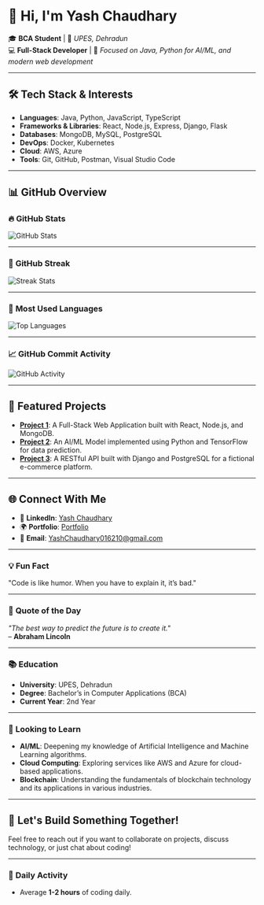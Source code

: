 # 👋 Hi, I'm Yash Chaudhary  

🎓 **BCA Student** | 🏫 *UPES, Dehradun*  
💻 **Full-Stack Developer** | 🚀 *Focused on Java, Python for AI/ML, and modern web development*  

---

## 🛠 **Tech Stack & Interests**
- **Languages**: Java, Python, JavaScript, TypeScript  
- **Frameworks & Libraries**: React, Node.js, Express, Django, Flask  
- **Databases**: MongoDB, MySQL, PostgreSQL  
- **DevOps**: Docker, Kubernetes  
- **Cloud**: AWS, Azure  
- **Tools**: Git, GitHub, Postman, Visual Studio Code  

---

## 📊 **GitHub Overview**

### 🔥 **GitHub Stats**

![GitHub Stats](https://github-readme-stats.vercel.app/api?username=Yash016210&show_icons=true&theme=radical&count_private=true)

---

### 📅 **GitHub Streak**

![Streak Stats](https://github-readme-streak-stats.herokuapp.com?user=Yash016210&theme=radical)

---

### 🌟 **Most Used Languages**

![Top Languages](https://github-readme-stats.vercel.app/api/top-langs/?username=Yash016210&layout=compact&theme=radical)

---

### 📈 **GitHub Commit Activity**

![GitHub Activity](https://github-profile-summary-cards.vercel.app/api/cards/most-commit-language?username=Yash016210&theme=radical)

---

## 📂 **Featured Projects**

- [**Project 1**](https://github.com/Yash016210/project1): A Full-Stack Web Application built with React, Node.js, and MongoDB.
- [**Project 2**](https://github.com/Yash016210/project2): An AI/ML Model implemented using Python and TensorFlow for data prediction.
- [**Project 3**](https://github.com/Yash016210/project3): A RESTful API built with Django and PostgreSQL for a fictional e-commerce platform.

---

## 🌐 **Connect With Me**
- 💼 **LinkedIn**: [Yash Chaudhary](https://linkedin.com/in/yashchaudhary67)  
- 🌍 **Portfolio**: [Portfolio](https://your-portfolio-link)  
- 📧 **Email**: YashChaudhary016210@gmail.com

---

### 💡 **Fun Fact**
"Code is like humor. When you have to explain it, it’s bad."

---

### 💬 **Quote of the Day**
_"The best way to predict the future is to create it."_  
– **Abraham Lincoln**

---

### 📚 **Education**
- **University**: UPES, Dehradun  
- **Degree**: Bachelor’s in Computer Applications (BCA)  
- **Current Year**: 2nd Year

---

### 🌱 **Looking to Learn**
- **AI/ML**: Deepening my knowledge of Artificial Intelligence and Machine Learning algorithms.  
- **Cloud Computing**: Exploring services like AWS and Azure for cloud-based applications.  
- **Blockchain**: Understanding the fundamentals of blockchain technology and its applications in various industries.

---

## 💬 **Let's Build Something Together!**

Feel free to reach out if you want to collaborate on projects, discuss technology, or just chat about coding!

---

### 📅 **Daily Activity**
- Average **1-2 hours** of coding daily.
